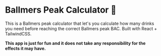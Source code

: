 # Ballmers Peak Calculator 🍺
This is a Ballmers peak calculator that let's you calculate how many drinks you need before reaching the correct Ballmers peak BAC. Built with React + TailwindCSS.

**This app is just for fun and it does not take any responsibility for the effects it may have.**
